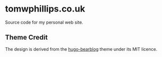 # tomwphillips.co.uk

Source code for my personal web site.

## Theme Credit

The design is derived from the <a href="https://github.com/janraasch/hugo-bearblog">hugo-bearblog</a> theme under its MIT licence.